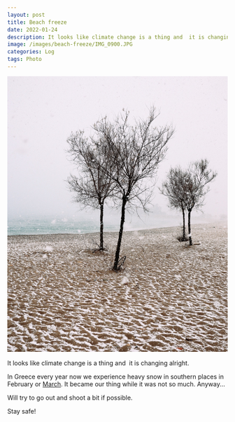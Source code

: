 ```yaml
---
layout: post
title: Beach freeze
date: 2022-01-24
description: It looks like climate change is a thing and  it is changing alright.
image: /images/beach-freeze/IMG_0900.JPG
categories: Log
tags: Photo
---
```


![IMG_0900.JPG](/images/beach-freeze/IMG_0900.JPG)

It looks like climate change is a thing and  it is changing alright.

In Greece every year now we experience heavy snow in southern places in February or [March](/snow-mask). It became our thing while it was not so much. Anyway...

Will try to go out and shoot a bit if possible.

Stay safe!
